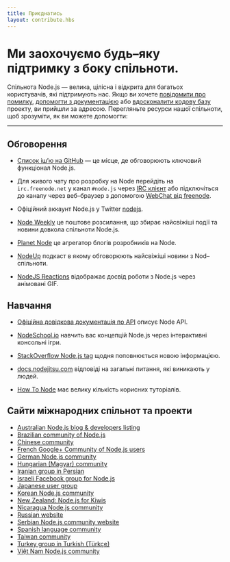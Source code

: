 ```yaml
---
title: Приєднатись
layout: contribute.hbs
---
```


# Ми заохочуємо будь–яку підтримку з боку спільноти.

Спільнота Node.js — велика, цілісна і відкрита для багатьох користувачів, які підтримують нас. Якщо ви хочете [повідомити про помилку](https://github.com/nodejs/node/issues), [допомогти з документацією](/en/get-involved/contribute/) або [вдосконалити кодову базу](/en/get-involved/development/) проекту, ви прийшли за адресою. Перегляньте ресурси нашої спільноти, щоб зрозуміти, як ви можете допомогти:

<hr>

## Обговорення

- [Список іш’ю на GitHub](https://github.com/nodejs/node/issues) — це місце, де обговорюють ключовий функціонал Node.js.

- Для живого чату про розробку на Node перейдіть на `irc.freenode.net` у канал `#node.js` через [IRC клієнт](http://en.wikipedia.org/wiki/Comparison_of_Internet_Relay_Chat_clients) або підключіться до каналу через веб–браузер з допомогою [ WebChat від freenode](http://webchat.freenode.net/?channels=node.js).

- Офіційний аккаунт Node.js у Twitter [nodejs](https://twitter.com/nodejs).

- [Node Weekly](http://nodeweekly.com) це поштове розсилання, що збирає найсвіжіші події та новини довкола спільноти Node.js.

- [Planet Node](http://planetnodejs.com) це агрегатор блогів розробників на Node.

- [NodeUp](http://nodeup.com) подкаст в якому обговорюють найсвіжіші новини з Nod–спільноти.

- [NodeJS Reactions](http://nodejsreactions.tumblr.com) відображає досвід роботи з Node.js через анімовані GIF.


## Навчання

- [Офіційна довідкова документація по API](/api) описує Node API.

- [NodeSchool.io](http://nodeschool.io) навчить вас концепцій Node.js через інтерактивні консольні ігри.

- [StackOverflow Node.js tag](http://stackoverflow.com/questions/tagged/node.js) щодня поповнюється новою інформацією.

- [docs.nodejitsu.com](http://docs.nodejitsu.com/) відповіді на загальні питання, які виникають у людей.

- [How To Node](http://howtonode.org/) має велику кількість корисних туторіалів.


## Сайти міжнародних спільнот та проекти

- [Australian Node.js blog &amp; developers listing](http://nodejs.org.au/)
- [Brazilian community of Node.js](http://www.nodebr.com/)
- [Chinese community](http://cnodejs.org)
- [French Google+ Community of Node.js users](https://plus.google.com/communities/113346206415381691435)
- [German Node.js community](http://nodecode.de)
- [Hungarian (Magyar) community](http://nodehun.blogspot.com/)
- [Iranian group in Persian](http://nodejs.ir)
- [Israeli Facebook group for Node.js](https://www.facebook.com/groups/node.il/)
- [Japanese user group](http://nodejs.jp/)
- [Korean Node.js community](http://nodejs.github.io/nodejs-ko/)
- [New Zealand: Node.js for Kiwis](http://nodejs.geek.nz/)
- [Nicaragua Node.js community](http://nodenica.com/)
- [Russian website](http://node-center.ru/)
- [Serbian Node.js community website](http://nodejs.rs/)
- [Spanish language community](http://nodehispano.com)
- [Taiwan community](http://nodejs.tw)
- [Turkey group in Turkish (Türkçe)](http://node.ist/)
- [Việt Nam Node.js community](http://nodejs.vn)
